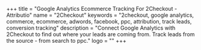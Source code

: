 +++
title = "Google Analytics Ecommerce Tracking For 2Checkout - Attributio"
name = "2Checkout"
keywords = "2checkout, google analytics, commerce, ecommerce, adwords, facebook, ppc, attribution, track leads, conversion tracking"
description = "Connect Google Analytics with 2Checkout to find out where your leads are coming from. Track leads from the source - from search to ppc."
logo = ""
+++
